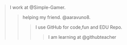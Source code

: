 >I work at @Simple-Gamer.
>>helping my friend. @aaravuno8.
>>>I use GitHub for code,fun and EDU Repo.
>>>>I am learning at @githubteacher
